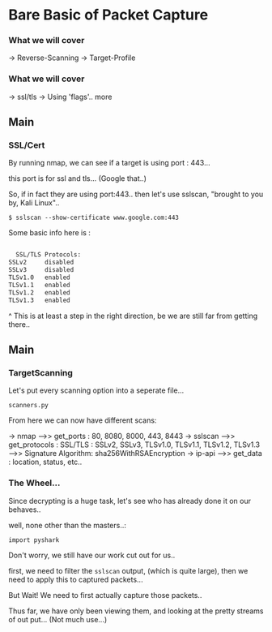 # Bare Basic of Packet Capture #

### What we will cover ###

-> Reverse-Scanning
-> Target-Profile

### What we will cover ###

-> ssl/tls
-> Using 'flags'.. more


## Main ##

### SSL/Cert ###

By running nmap, we can see if a target is using port : 443...

this port is for ssl and tls... (Google that..)

So, if in fact they are using port:443..
then let's use sslscan, "brought to you by, Kali Linux"..

```
$ sslscan --show-certificate www.google.com:443

```

Some basic info here is :

```diff

  SSL/TLS Protocols:
SSLv2     disabled
SSLv3     disabled
TLSv1.0   enabled
TLSv1.1   enabled
TLSv1.2   enabled
TLSv1.3   enabled


```

^ This is at least a step in the right direction,
be we are still far from getting there..









## Main ##

### TargetScanning ###

Let's put every scanning option into a seperate file...

```scanners.py```

From here we can now have different scans:

-> nmap
-->> get_ports : 80, 8080, 8000, 443, 8443
-> sslscan
-->> get_protocols : SSL/TLS : SSLv2, SSLv3, TLSv1.0, TLSv1.1, TLSv1.2, TLSv1.3
-->> Signature Algorithm: sha256WithRSAEncryption
-> ip-api
-->> get_data : location, status, etc..







### The Wheel... ###

Since decrypting is a huge task, let's see who has already 
done it on our behaves..

well, none other than the masters..:

```
import pyshark

```


Don't worry, we still have our work cut out for us..

first, we need to filter the ```sslscan``` output,
(which is quite large), then we need to apply this to 
captured packets... 


But Wait! We need to first actually capture those packets..

Thus far, we have only been viewing them, and looking at the 
pretty streams of out put... (Not much use...)




